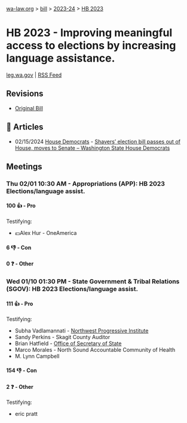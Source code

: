 [wa-law.org](/) > [bill](/bill/) > [2023-24](/bill/2023-24/) > [HB 2023](/bill/2023-24/hb/2023/)

# HB 2023 - Improving meaningful access to elections by increasing language assistance.
[leg.wa.gov](https://app.leg.wa.gov/billsummary?BillNumber=2023&Year=2023&Initiative=false) | [RSS Feed](./rss.xml)

## Revisions
* [Original Bill](1/)

## 📰 Articles
* 02/15/2024 [House Democrats](/org/house_democrats/) - [Shavers’ election bill passes out of House, moves to Senate – Washington State House Democrats](https://housedemocrats.wa.gov/blog/2024/02/15/shavers-election-bill-passes-out-of-house-moves-to-senate/#:~:text=House%20Bill%202023)

## Meetings
### Thu 02/01 10:30 AM - Appropriations (APP): HB 2023 Elections/language assist.
#### 100 👍 - Pro
Testifying:
* 💵Alex Hur - OneAmerica

#### 6 👎 - Con

#### 0 ❓ - Other

### Wed 01/10 01:30 PM - State Government & Tribal Relations (SGOV): HB 2023 Elections/language assist.
#### 111 👍 - Pro
Testifying:
* Subha Vadlamannati - [Northwest Progressive Institute](/org/northwest_progressive_institute/)
* Sandy Perkins - Skagit County Auditor
* Brian Hatfield - [Office of Secretary of State](/org/office_of_secretary_of_state/)
* Marco Morales - North Sound Accountable Community of Health
* M. Lynn Campbell

#### 154 👎 - Con

#### 2 ❓ - Other
Testifying:
* eric pratt
